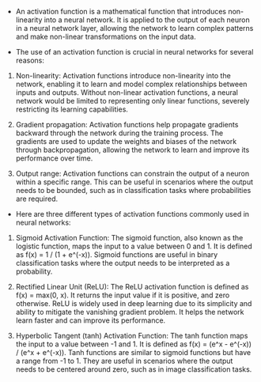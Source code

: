 - An activation function is a mathematical function that introduces non-linearity into a neural network. It is applied to the output of each neuron in a neural network layer, allowing the network to learn complex patterns and make non-linear transformations on the input data.

- The use of an activation function is crucial in neural networks for several reasons:

1. Non-linearity: Activation functions introduce non-linearity into the network, enabling it to learn and model complex relationships between inputs and outputs. Without non-linear activation functions, a neural network would be limited to representing only linear functions, severely restricting its learning capabilities.

2. Gradient propagation: Activation functions help propagate gradients backward through the network during the training process. The gradients are used to update the weights and biases of the network through backpropagation, allowing the network to learn and improve its performance over time.

3. Output range: Activation functions can constrain the output of a neuron within a specific range. This can be useful in scenarios where the output needs to be bounded, such as in classification tasks where probabilities are required.

- Here are three different types of activation functions commonly used in neural networks:

1. Sigmoid Activation Function: The sigmoid function, also known as the logistic function, maps the input to a value between 0 and 1. It is defined as f(x) = 1 / (1 + e^(-x)). Sigmoid functions are useful in binary classification tasks where the output needs to be interpreted as a probability.

2. Rectified Linear Unit (ReLU): The ReLU activation function is defined as f(x) = max(0, x). It returns the input value if it is positive, and zero otherwise. ReLU is widely used in deep learning due to its simplicity and ability to mitigate the vanishing gradient problem. It helps the network learn faster and can improve its performance.

3. Hyperbolic Tangent (tanh) Activation Function: The tanh function maps the input to a value between -1 and 1. It is defined as f(x) = (e^x - e^(-x)) / (e^x + e^(-x)). Tanh functions are similar to sigmoid functions but have a range from -1 to 1. They are useful in scenarios where the output needs to be centered around zero, such as in image classification tasks.
